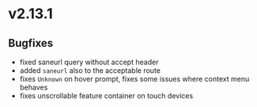 # v2.13.1

## Bugfixes

- fixed saneurl query without accept header
- added `saneurl` also to the acceptable route
- fixes `Unknown` on hover prompt, fixes some issues where context menu behaves
- fixes unscrollable feature container on touch devices
